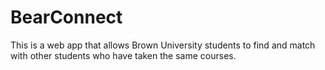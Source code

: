 # BearConnect

This is a web app that allows Brown University students to find and match with other students who have taken the same courses.
